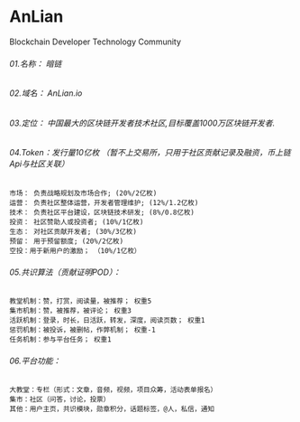 # AnLian
Blockchain Developer Technology Community

###### 01.名称： 暗链

###### 02.域名： AnLian.io

###### 03.定位： 中国最大的区块链开发者技术社区,目标覆盖1000万区块链开发者.

###### 04.Token：发行量10亿枚 （暂不上交易所，只用于社区贡献记录及融资，币上链Api与社区关联）

    市场： 负责战略规划及市场合作; (20%/2亿枚)
    运营： 负责社区整体运营，开发者管理维护; (12%/1.2亿枚)
    技术： 负责社区平台建设，区块链技术研发; (8%/0.8亿枚)
    投资： 社区赞助人或投资者; (10%/1亿枚)
    生态： 对社区贡献开发者; (30%/3亿枚) 
    预留： 用于预留额度; (20%/2亿枚)
    空投：用于新用户的激励； （10%/1亿枚）

###### 05.共识算法（贡献证明POD）：

    教堂机制：赞，打赏，阅读量，被推荐； 权重5	
    集市机制：赞，被推荐，被评论；	权重3	
    活跃机制：登录，时长，日活跃，转发，深度，阅读页数； 权重1	
    惩罚机制：被投诉，被删帖，作弊机制； 权重-1	
    任务机制：参与平台任务； 权重1	

###### 06.平台功能：

    大教堂：专栏（形式：文章，音频，视频，项目众筹，活动表单报名）	
    集市：社区（问答，讨论，投票）		
    其他：用户主页，共识模块，勋章积分，话题标签，@人，私信，通知		
